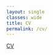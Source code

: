 ```yaml
---
layout: single
classes: wide
title: CV
permalink: /cv/
---
```

<a href="../files/hsantannaCV.pdf" target="_blank">CV</a>
